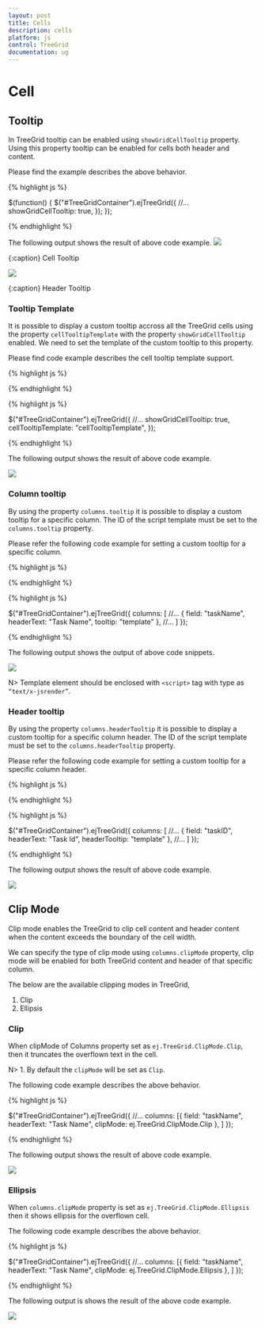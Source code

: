 ```yaml
---
layout: post
title: Cells
description: cells
platform: js
control: TreeGrid
documentation: ug
---
```


# Cell

## Tooltip

In TreeGrid tooltip can be enabled using `showGridCellTooltip` property. Using this property tooltip can be enabled for cells both header and content.

Please find the example describes the above behavior.

{% highlight js %}

  $(function() {
      $("#TreeGridContainer").ejTreeGrid({
          //...
          showGridCellTooltip: true,
      });
  });

{% endhighlight %}

The following output shows the result of above code example.
![](/js/TreeGrid/Cell/tooltip.png)

{:caption}
Cell Tooltip

![](/js/TreeGrid/Cell/headerTooltip.png)

{:caption}
Header Tooltip


### Tooltip Template

It is possible to display a custom tooltip accross all the TreeGrid cells using the property `cellTooltipTemplate` with the property `showGridCellTooltip` enabled. We need to set the template of the custom tooltip to this property.

Please find code example describes the cell tooltip template support.

{% highlight js %}

<script type="text/x-jsrender" id="cellTooltipTemplate">
    <table>
        <tr>
            <td style='padding:5px;font-weight: bold;'>
                Task ID
            </td>
            <td style='padding:5px;'>
                : {{"{{"}}:#data['record']['taskID']{{}}}}
            </td>
        </tr>
        <tr>
            <td style='padding:5px;font-weight: bold;'>
                Task Name
            </td>
            <td style='padding:5px;'>
                : {{"{{"}}:#data['record']['taskName']{{}}}}
            </td>
        </tr>
        <tr>
            <td style='padding:5px;font-weight: bold;'>
                Start Date
            </td>
            <td style='padding:5px;'>
                : {{"{{"}}:#data['record']['startDate']{{}}}}
            </td>
        </tr>
        <tr>
            <td style='padding:5px;font-weight: bold;'>
                End Date
            </td>
            <td style='padding:5px;'>
                : {{"{{"}}:#data['record']['endDate']{{}}}}
            </td>
        </tr>
        <tr>
            <td style='padding:5px;font-weight: bold;'>
                Duration
            </td>
            <td style='padding:5px;'>
                : {{"{{"}}:#data['record']['duration']{{}}}}
            </td>
        </tr>
        <tr>
            <td style='padding:5px;font-weight: bold;'>
                Progress
            </td>
            <td style='padding:5px;'>
                : {{"{{"}}:#data['record']['progress']{{}}}}
            </td>
        </tr>
    </table>
</script>

{% endhighlight %}

{% highlight js %}

$("#TreeGridContainer").ejTreeGrid({
    //...
    showGridCellTooltip: true,
    cellTooltipTemplate: "cellTooltipTemplate",
});

{% endhighlight %}

The following output shows the result of above code example.

![](/js/TreeGrid/Cell/gridcelltemplate.png)

### Column tooltip

By using the property `columns.tooltip` it is possible to display a custom tooltip for a specific column. The ID of the script template must be set to the `columns.tooltip` property.

Please refer the following code example for setting a custom tooltip for a specific column.

{% highlight js %}

<script type="text/x-jsrender" id="template">
    <div style='padding:10px;color:red;font-weight: bold;'>
        {{"{{"}}:#data['record']['taskName']{{}}}}
    </div>
</script>

{% endhighlight %}

{% highlight js %}

$("#TreeGridContainer").ejTreeGrid({
    columns: [
        //...
        {
            field: "taskName",
            headerText: "Task Name",
            tooltip: "template"
        },
        //...
    ]
});

{% endhighlight %}

The following output shows the output of above code snippets.

![](/js/TreeGrid/Cell/cellTooltipTemplate.png)

N> Template element should be enclosed with `<script>` tag with type as `“text/x-jsrender”`.

### Header tooltip

By using the property `columns.headerTooltip` it is possible to display a custom tooltip for a specific column header. The ID of the script template must be set to the `columns.headerTooltip` property.

Please refer the following code example for setting a custom tooltip for a specific column header.

{% highlight js %}

<script type="text/x-jsrender" id="template">
    <div style='padding:10px;color:blue;font-weight: bold;'>
        {{"{{"}}:#data['column']['headerText']{{}}}}
    </div>
</script>

{% endhighlight %}

{% highlight js %}

$("#TreeGridContainer").ejTreeGrid({
    columns: [
        //...
        {
            field: "taskID",
            headerText: "Task Id",
            headerTooltip: "template"
        },
        //...
    ]
});

{% endhighlight %}

The following output shows the result of above code example.

![](/js/TreeGrid/Cell/headetTooltipTemplate.png)


## Clip Mode

Clip mode enables the TreeGrid to clip cell content and header content when the content exceeds the boundary of the cell width. 

We can specify the type of clip mode using `columns.clipMode` property, clip mode will be enabled for both TreeGrid content and header of that specific column.

The below are the available clipping modes in TreeGrid,

1. Clip
2. Ellipsis

### Clip

When clipMode of Columns property set as `ej.TreeGrid.ClipMode.Clip`, then it truncates the overflown text in the cell.

N> 1. By default the `clipMode` will be set as `Clip`.

The following code example describes the above behavior.

{% highlight js %}

$("#TreeGridContainer").ejTreeGrid({
    //...
    columns: [{
        field: "taskName",
        headerText: "Task Name",
        clipMode: ej.TreeGrid.ClipMode.Clip
    }, ]
});

{% endhighlight %}

The following output shows the result of above code example.

![](/js/TreeGrid/Cell/clipmode.png)

### Ellipsis

When `columns.clipMode` property is set as `ej.TreeGrid.ClipMode.Ellipsis` then it shows ellipsis for the overflown cell.

The following code example describes the above behavior.

{% highlight js %}

$("#TreeGridContainer").ejTreeGrid({
    //...
    columns: [{
        field: "taskName",
        headerText: "Task Name",
        clipMode: ej.TreeGrid.ClipMode.Ellipsis
    }, ]
});

{% endhighlight %}

The following output is shows the result of the above code example.

![](/js/TreeGrid/Cell/ecllipsismode.png)